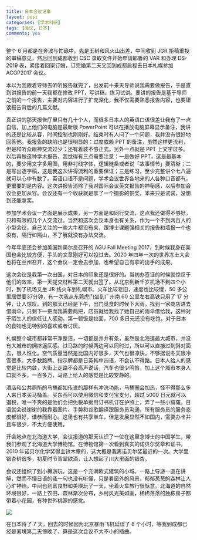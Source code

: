 ```yaml
---
title: 日本会议记事
layout: post
categories: [学术科研]
tags: [会议, 日本]
comments: yes
---
```


整个 6 月都是在奔波与忙碌中。先是玉树和风火山出差，中间收到 JGR 拒稿重投的审稿意见，然后回到成都收到 CSC 录取文件开始申请耶鲁的 VAR 和办理 DS-2019 表，紧接着回家订婚，订完婚第二天又回到成都启程去日本札幌参加 ACOP2017 会议。

本以为我跟着导师去听听报告就完了，出发前十来天导师说我需要做报告，于是直到讲报告的前一天我都在修改 PPT，写讲稿，练习试讲。要讲的报告是基于导师之前的一个报告，主要对内容进行了扩充深化，我不仅需要熟悉报告内容，也要研读报告背后的几篇文献。

真正讲的那天报告厅里只有几十个人，而很多日本人的英语口语很差让我有了一点自信，加上他们的电脑是最新版 PowerPoint 可以在播放电脑屏幕显示备注，我讲的还是比较从容，时间控制也刚刚好。结束时有人问了一个问题，我并没有很好地回答他。我报告的缺陷也是很明显的：过度依赖 PPT 的备注，虽然这样更流利，但是和听众眼神交流过少；还有着装不够正式。另外一点就是 PPT 上文字过多。以后再做这种学术报告，我觉得有三点需要注意：一是做好 PPT，这是最基本的，要少用文字多用图，用非衬线字体，逻辑链条或者说「故事情节」要清晰；二是写出逐字稿，这是我这次讲得流利的重要保证；三是练习，至少完整讲个七八遍就可以心中有数了。英语口语不是问题，学术会议世界各地来的人各种口音都有，更重要的是内容。这次讲报告消除了我对国际会议英文报告的神秘感，以后参加会议会更加从容。会议还有一个收获就是拿了一个摄影的铜奖，本来只是试试，没想到还能拿奖。

参加学术会议一方面是展示成果，另一方面是和同行交流，这点我还做得不够好，只和有限的几个人交流过。当然和这次会议本身也有关系，作为一个不到两百人的小型会议，自己关注的一些大牛都没有来，跟博士课题强相关的报告和墙报一个也没有，隔行如隔山，不了解就没有办法交流。

今年年底还会参加美国新奥尔良召开的 AGU Fall Meeting 2017，到时候我身在美国也会比较方便，手头的文章刚好可以投过去。2020 年四年一次的世界冻土大会也将在兰州召开，这个会议一定会去参加，也希望自己有拿的出手的成果。

这次会议是我第一次出国，对日本的印象还是很好的。当初办签证的时候就惊叹于他们的效率，第一天提交材料第二天就出签了。从北京到新千岁机场不到四个小时，到了机场又坐 JR 线火车到札幌市。火车比较老旧，速度也比较慢，50 多公里居然要37分钟，有一次我从东莞虎门坐到广州南 60 公里左右高铁只用了 17 分钟，让人惊叹。到的那天已经是下午，出门觅食的时候下大雨，找到一家商店进去借雨伞，只剩下一把而我需要两把，店员就给我找了她自己的雨伞借给我，这种对于陌生人的信任让人感动。第一顿饭是拉面，700 多日元还没有吃饱，对于日本的食物也无特别的喜欢或者讨厌。

札幌整个城市都非常干净整洁，一切都是井井有条，虽然是北海道最大城市，并没有大城市的拥挤逼仄感。过马路的时候两边可以同时过，所以可以直接过到斜对面去，很人性化。空气质量当然是比国内好很多，天气也很凉快，不够据说冬天很冷雪很多。大多数路牌、指示牌都是日英韩中四语，不会认不得路。日本人给人的感觉是比较内敛，大街上走路不会高声说话，汽车也很少鸣笛，加上这个城市本身人口就不多，一百多万，马路上给人的感觉是比较安静的。

酒店和公共厕所的马桶都如传说的那样有冲洗功能，马桶圈会加热，怪不得那么多人来日本买马桶盖。买东西可以使用微信和支付宝支付，超过 5000 日元就可以退税，唯一不爽的是他们会把免税单据用订书机订在护照上，弄了一些小窟窿。日语就会说谢谢的我靠着图片、手势和谷歌翻译跟服务员沟通，所有服务员的服务态度都很好，谦恭而耐心。这里也有共享单车，但是发展显然不如国内，需要办卡并且车很少，不太方便使用。

开会地点在北海道大学，会议报道的那天认识了一位在这里念博士的中国学生，带我们参观了北海道大学博物馆。在博物馆第一次看到真实的诺贝尔奖章和证书，2010 年诺贝尔化学奖得主铃木章的，这大概是我离诺贝尔奖最近的一次。大学里银杏树很多，初夏时节青翠欲滴，让人想起了川大里面的银杏。

会议还组织了到小樽游玩，这是一个充满欧式建筑的小城。一路上导游一直在讲解，然而不懂日语的我一句也没有听懂，只是看窗外的风景，郁郁葱葱的森林让人心旷神怡。中间也到富良野和美瑛玩了一天，坐着火车旅行很惬意。北海道的自然环境很好，一路上农田、森林渐次分布，乡村风光美如画，稀稀落落的独栋房子都带着小花园，有种世外桃源的感觉。

![](http://7b1fc2.com1.z0.glb.clouddn.com/Biei.jpg) 

在日本待了 7 天，回去的时候因为北京暴雨飞机延误了 8 个小时，等我到成都已经是离境第二天傍晚了，算是这次会议不大不小的插曲。